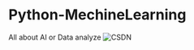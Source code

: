 # Python-MechineLearning
All about AI or Data analyze
![CSDN](https://img-blog.csdn.net/20170810233020718?watermark/2/text/aHR0cDovL2Jsb2cuY3Nkbi5uZXQvdTAxMjMxODA3NA==/font/5a6L5L2T/fontsize/400/fill/I0JBQkFCMA==/dissolve/70/gravity/SouthEast)
